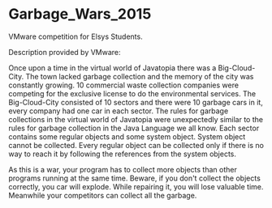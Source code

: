 # Garbage_Wars_2015
VMware competition for Elsys Students.

Description provided by VMware:

Once upon a time in the virtual world of Javatopia there was a Big-Cloud-City. The town lacked garbage collection and the memory of the city was constantly growing. 10 commercial waste collection companies were competing for the exclusive license to do the environmental services. The Big-Cloud-City consisted of 10 sectors and there were 10 garbage cars in it, every company had one car in each sector. The rules for garbage collections in the virtual world of Javatopia were unexpectedly similar to the rules for garbage collection in the Java Language we all know. Each sector contains some regular objects and some system object. System object cannot be collected. Every regular object can be collected only if there is no way to reach it by following the references from the system objects. 

As this is a war, your program has to collect more objects than other programs running at the same time. Beware, if you don't collect the objects correctly, you car will explode. While repairing it, you will lose valuable time. Meanwhile your competitors can collect all the garbage.

